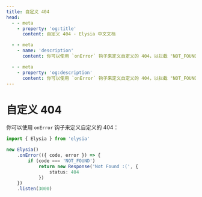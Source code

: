 ```yaml
---
title: 自定义 404
head:
  - - meta
    - property: 'og:title'
      content: 自定义 404 - Elysia 中文文档

  - - meta
    - name: 'description'
      content: 你可以使用 `onError` 钩子来定义自定义的 404，以拦截 "NOT_FOUND" 事件并返回自定义响应

  - - meta
    - property: 'og:description'
      content: 你可以使用 `onError` 钩子来定义自定义的 404，以拦截 "NOT_FOUND" 事件并返回自定义响应
---
```


# 自定义 404

你可以使用 `onError` 钩子来定义自定义的 404：
```typescript
import { Elysia } from 'elysia'

new Elysia()
    .onError(({ code, error }) => {
        if (code === 'NOT_FOUND')
            return new Response('Not Found :(', {
                status: 404
            })
    })
    .listen(3000)
```
